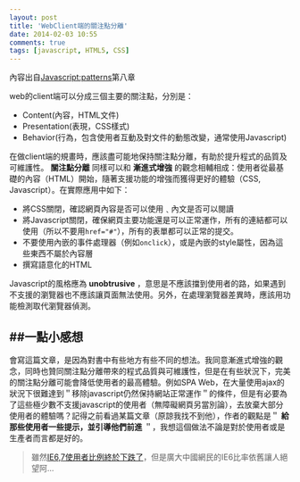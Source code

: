 ```yaml
---
layout: post
title: 'WebClient端的關注點分離'
date: 2014-02-03 10:55
comments: true
tags: [javascript, HTML5, CSS]
---
```

內容出自[Javascript:patterns](http://shop.oreilly.com/product/9780596806767.do)第八章

web的client端可以分成三個主要的關注點，分別是：
* Content(內容，HTML文件)
* Presentation(表現，CSS樣式)
* Behavior(行為，包含使用者互動及對文件的動態改變，通常使用Javascript)

在做client端的規畫時，應該盡可能地保持關注點分離，有助於提升程式的品質及可維護性。 **關注點分離** 同樣可以和 **漸進式增強** 的觀念相輔相成：使用者從最基礎的內容（HTML）開始，隨著支援功能的增強而獲得更好的體驗（CSS, Javascript）。在實際應用中如下：
* 將CSS關閉，確認網頁內容是否可以使用﹑內文是否可以閱讀
* 將Javascript關閉，確保網頁主要功能還是可以正常運作，所有的連結都可以使用（所以不要用`href="#"`），所有的表單都可以正常的提交。
* 不要使用內嵌的事件處理器（例如`onclick`），或是內嵌的style屬性，因為這些東西不屬於內容層
* 撰寫語意化的HTML

Javascript的風格應為 **unobtrusive** ，意思是不應該擋到使用者的路，如果遇到不支援的瀏覽器也不應該讓頁面無法使用。另外，在處理瀏覽器差異時，應該用功能檢測取代瀏覽器偵測。

##一點小感想
---
會寫這篇文章，是因為對書中有些地方有些不同的想法。我同意漸進式增強的觀念，同時也贊同關注點分離帶來的程式品質與可維護性，但是在有些狀況下，完美的關注點分離可能會降低使用者的最高體驗。例如SPA Web，在大量使用ajax的狀況下很難達到＂移除javascript仍然保持網站正常運作＂的條件，但是有必要為了這些極少數不支援javascript的使用者（無障礙網頁另當別論），去放棄大部分使用者的體驗嗎？記得之前看過某篇文章（原諒我找不到他），作者的觀點是＂ **給那些使用者一些提示，並引導他們前進** ＂，我想這個做法不論是對於使用者或是生產者而言都是好的。
> 雖然[IE6,7使用者比例終於下跌了](http://arstechnica.com/information-technology/2013/10/internet-explorer-6-usage-drops-below-5-percent-in-september/)，但是廣大中國網民的IE6比率依舊讓人絕望阿...